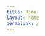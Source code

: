 ```yaml
---
title: Home
layout: home
permalink: /
---
```

<!-- Questo è il mio luogo, quello in cui scrivo cose che mi sembra meritino di essere scritte a margine per essere ricordate.
Le scrivo così, quando arrivano. Qui sotto ci sono il link alle più recenti, nell'[archivio](/archive) ci sono queste e anche tutte le altre. -->
